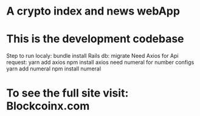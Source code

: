 # A crypto index and news webApp
# This is the development codebase

Step to run localy:
  bundle install
  Rails db: migrate
Need Axios for Api request:
  yarn add axios
  npm install axios
need numeral for number configs
  yarn add numeral
  npm install numeral
# To see the full site visit: Blockcoinx.com
  
